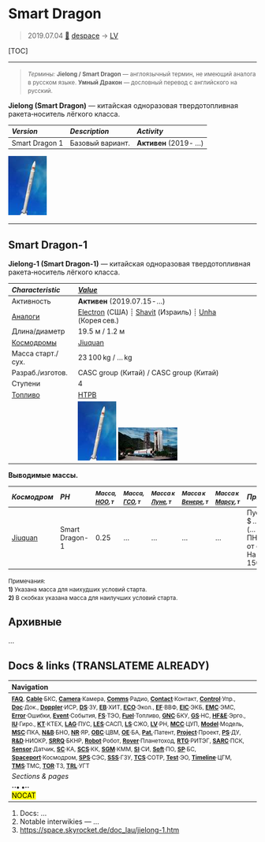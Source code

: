 # Smart Dragon
> 2019.07.04 [🚀](../index/index.md) [despace](index.md) → [LV](lv.md)

[TOC]

---

> <small>*Термины:* **Jielong / Smart Dragon** — англоязычный термин, не имеющий аналога в русском языке. **Умный Дракон** — дословный перевод с английского на русский.</small>

**Jielong (Smart Dragon)** — китайская одноразовая твердотопливная ракета‑носитель лёгкого класса.

|*Version*|*Description*|*Activity*|
|:--|:--|:--|
|Smart Dragon 1|Базовый вариант.|**Активен** (2019 ‑  …)|
[![](f/lv/smart_dragon/jielong1_01_thumb.jpg)](f/lv/smart_dragon/jielong1_01.jpg)



---

<p style="page-break-after:always"> </p>

## Smart Dragon-1
**Jielong-1 (Smart Dragon-1)** — китайская одноразовая твердотопливная ракета‑носитель лёгкого класса.

|*Characteristic*|*[Value](si.md)*|
|:--|:--|
|Активность|**Активен** (2019.07.15 ‑ …)|
|[Аналоги](analogue.md)|[Electron](electron.md) (США) ┊ [Shavit](shavit.md) (Израиль) ┊ [Unha](unha.md) (Корея сев.)|
|Длина/диаметр|19.5 м / 1.2 м|
|[Космодромы](spaceport.md)|[Jiuquan](jiuquan.md)|
|Масса старт./сух.|23 100 kg / … kg|
|Разраб./изготов.|CASC group (Китай) / CASC group (Китай)|
|Ступени|4|
|[Топливо](fuel.md)|[HTPB](htpb.md)|
||[![](f/lv/smart_dragon/jielong1_01_thumb.jpg)](f/lv/smart_dragon/jielong1_01.jpg) [![](f/lv/smart_dragon/jielong1_02_thumb.jpg)](f/lv/smart_dragon/jielong1_02.jpg)|

**Выводимые массы.**

|*Космодром*|*РН*|<small>*Масса,<br> [НОО](nnb.md), т*</small>|<small>*Масса,<br> [ГСО](nnb.md), т*</small>|<small>*Масса к<br> [Луне](moon.md), т*</small>|<small>*Масса к<br> [Венере](venus.md), т*</small>|<small>*Масса к<br> [Марсу](mars.md), т*</small>|*Примечания*|
|:--|:--|:--|:--|:--|:--|:--|:--|
|[Jiuquan](jiuquan.md)|Smart Dragon-1|0.25|…|…|…|…|Пуск — $ … млн (… г);<br> ПН 1.08 % от ст.массы;<br> На [ССО](nnb.md) — 150 кг|

<small>Примечания:<br> **1)** Указана масса для наихудших условий старта.<br> **2)** В скобках указана масса для наилучших условий старта.</small>



<p style="page-break-after:always"> </p>

## Архивные

…



<p style="page-break-after:always"> </p>

## Docs & links (TRANSLATEME ALREADY)
|Navigation|
|:--|
|<small>**[FAQ](faq.md)**, **[Cable](cable.md)**·БКС, **[Camera](cam.md)**·Камера, **[Comms](comms.md)**·Радио, **[Contact](contact.md)**·Контакт, **[Control](control.md)**·Упр., **[Doc](doc.md)**·Док., **[Doppler](doppler.md)**·ИСР, **[DS](ds.md)**·ЗУ, **[EB](eb.md)**·ХИТ, **[ECO](ecology.md)**·Экол., **[EF](ef.md)**·ВВФ, **[ElC](elc.md)**·ЭКБ, **[EMC](emc.md)**·ЭМС, **[Error](error.md)**·Ошибки, **[Event](event.md)**·События, **[FS](fs.md)**·ТЭО, **[Fuel](fuel.md)**·Топливо, **[GNC](gnc.md)**·БКУ, **[GS](scs.md)**·НС, **[HF&E](hfe.md)**·Эрго., **[IU](iu.md)**·Гиро., **[KT](kt.md)**·КТЕХ, **[LAG](lag.md)**·ПУC, **[LES](les.md)**·САСП, **[LS](ls.md)**·СЖО, **[LV](lv.md)**·РН, **[MCC](mcc.md)**·ЦУП, **[Model](model.md)**·Модель, **[MSC](sc.md)**·ПКА, **[N&B](nnb.md)**·БНО, **[NR](nr.md)**·ЯР, **[OBC](obc.md)**·ЦВМ, **[OE](oe.md)**·БА, **[Pat.](патент.md)**·Патент, **[Project](project.md)**·Проект, **[PS](ps.md)**·ДУ, **[R&D](rnd.md)**·НИОКР, **[SRRQ](srrq.md)**·БКНР, **[Robot](robotics.md)**·Робот, **[Rover](rover.md)**·Планетоход, **[RTG](rtg.md)**·РИТЭГ, **[SARC](sarc.md)**·ПСК, **[Sensor](sensor.md)**·Датчик, **[SC](sc.md)**·КА, **[SCS](scs.md)**·КК, **[SGM](sgm.md)**·КММ, **[SI](si.md)**·СИ, **[Soft](soft.md)**·ПО, **[SP](sp.md)**·БС, **[Spaceport](spaceport.md)**·Космодром, **[SPS](sps.md)**·СЭС, **[SSS](sss.md)**·ГЗУ, **[TCS](tcs.md)**·СОТР, **[Test](test.md)**·ЭО, **[Timeline](timeline.md)**·ЦГМ, **[TMS](tms.md)**·ТМС, **[TOR](tor.md)**·ТЗ, **[TRL](trl.md)**·УГТ</small>|
|*Sections & pages*|
|**··• [](.md) •··**<br> <mark>NOCAT</mark>|

   1. Docs: …
   1. Notable interwikies — …
   1. <https://space.skyrocket.de/doc_lau/jielong-1.htm>
